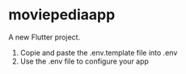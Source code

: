 # moviepediaapp

A new Flutter project.


1. Copie and paste the .env.template file into .env
2. Use the .env file to configure your app